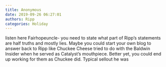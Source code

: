 ```yaml
---
title: Anonymous
date: 2019-09-26 06:27:01
authors: Ripp
categories: Holiday
---
```


 listen here Fairhopeuncle- you need to state what part of Ripp’s statements are half truths and mostly lies.
Maybe you could start your own blog to answer back to Ripp like Chuckee Cheese tried to do with the Baldwin Insider when he served as Catalyst’s mouthpiece.
Better yet, you could end up working for them as Chuckee did.   Typical sellout he was